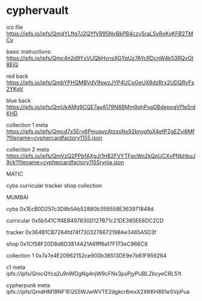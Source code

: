 # cyphervault

ico file https://ipfs.io/ipfs/QmdYLftg7J2QYfVR95NvBkPB4czvSraLSvRxKvKFB2TMCv

basic instructions: https://ipfs.io/ipfs/Qmc4n2d9YxVUQbHvnsXGYpUz7AYcRDcnW4k53RQvGt8EjQ

red back https://ipfs.io/ipfs/QmbYPHQMBVdV9swzJYP4UCoGeUX8dzRrx2UDQRyFs2YKpV

blue back https://ipfs.io/ipfs/QmUkAMg9CQE7axA179N8BMm9qhPvaDBdepogVf1e5rdKHD

collection 1 meta https://ipfs.io/ipfs/Qmcd7x5Erv6PmupvcAtzssNx92bnyqfpX4efPZgEZvi6Mf?filename=cyphercardfactory1155.json

collection 2 meta https://ipfs.io/ipfs/QmVzQ2PPbfAXgJt1H82FVYTFqcWn2kQpUCXvPNbhbuJ9ck?filename=cyphercardfactory1155rynja.json

MATIC

cybs
curricular
tracker 
shop
collection


MUMBAI

cybs 0x1EcB0D257c3D8b5Ab52880b359558E363971848d

curricular 0x5b541C1f4E8497630D127B71c21DE385EE6DC2CD

tracker 0x364B1CB7264fd74f7303276672198Ae3465A5D3f

shop 0x1Cf58F20D8d6D3814A21A6fff6a17F173eC966C8

collection 1 0x7a7e4E20962152ce900b38513DE9e7b61F959264

c1 meta ipfs://ipfs/QmcQYcq2u9nWDgNg4njW9cFNx3psPjyPUBLZbcyeCRL51t

cypherpunk meta ipfs://ipfs/QmdHM18NF1EQS5WJwWVTE2dgkcr6mxX2XKKH861eSVpPua
